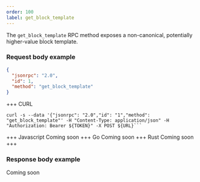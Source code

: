 ```yaml
---
order: 100
label: get_block_template
---
```


The `get_block_template` RPC method exposes a non-canonical, potentially higher-value block template.

### Request body example
```json
{
  "jsonrpc": "2.0",
  "id": 1,
  "method": "get_block_template"
}
```
 
+++ CURL
```
curl -s --data '{"jsonrpc": "2.0","id": "1","method": "get_block_template"' -H "Content-Type: application/json" -H "Authorization: Bearer ${TOKEN}" -X POST ${URL}```
```
+++ Javascript
Coming soon
+++ Go
Coming soon
+++ Rust
Coming soon
+++
### Response body example

Coming soon 
